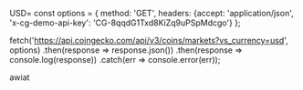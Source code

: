  USD= const options = {
  method: 'GET',
  headers: {accept: 'application/json', 'x-cg-demo-api-key': 'CG-8qqdG1Txd8KiZq9uPSpMdcgo'}
};

fetch('https://api.coingecko.com/api/v3/coins/markets?vs_currency=usd', options)
  .then(response => response.json())
  .then(response => console.log(response))
  .catch(err => console.error(err));

awiat